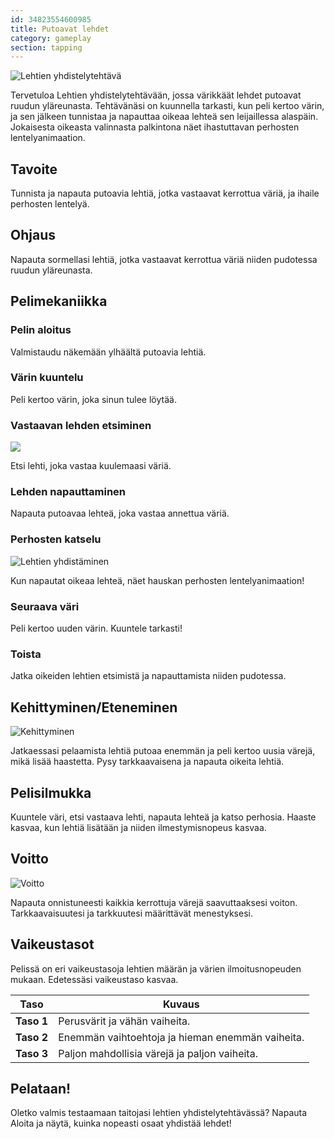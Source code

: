 ```yaml
---
id: 34823554600985
title: Putoavat lehdet
category: gameplay
section: tapping
---
```

![Lehtien yhdistelytehtävä](https://help.studycat.com/hc/article_attachments/34975872015385)

Tervetuloa Lehtien yhdistelytehtävään, jossa värikkäät lehdet putoavat ruudun yläreunasta. Tehtävänäsi on kuunnella tarkasti, kun peli kertoo värin, ja sen jälkeen tunnistaa ja napauttaa oikeaa lehteä sen leijaillessa alaspäin. Jokaisesta oikeasta valinnasta palkintona näet ihastuttavan perhosten lentelyanimaation.

## Tavoite

Tunnista ja napauta putoavia lehtiä, jotka vastaavat kerrottua väriä, ja ihaile perhosten lentelyä.

## Ohjaus 

Napauta sormellasi lehtiä, jotka vastaavat kerrottua väriä niiden pudotessa ruudun yläreunasta.

## Pelimekaniikka

### Pelin aloitus

Valmistaudu näkemään ylhäältä putoavia lehtiä.

### Värin kuuntelu

Peli kertoo värin, joka sinun tulee löytää.

### Vastaavan lehden etsiminen

![](https://help.studycat.com/hc/article_attachments/34823542330905)

Etsi lehti, joka vastaa kuulemaasi väriä.

### Lehden napauttaminen

Napauta putoavaa lehteä, joka vastaa annettua väriä.

### Perhosten katselu

![Lehtien yhdistäminen](https://help.studycat.com/hc/article_attachments/34975872017177)

Kun napautat oikeaa lehteä, näet hauskan perhosten lentelyanimaation!

### Seuraava väri

Peli kertoo uuden värin. Kuuntele tarkasti!

### Toista

Jatka oikeiden lehtien etsimistä ja napauttamista niiden pudotessa.

## Kehittyminen/Eteneminen

![Kehittyminen](https://help.studycat.com/hc/article_attachments/34918104076185)

Jatkaessasi pelaamista lehtiä putoaa enemmän ja peli kertoo uusia värejä, mikä lisää haastetta. Pysy tarkkaavaisena ja napauta oikeita lehtiä.

## Pelisilmukka

Kuuntele väri, etsi vastaava lehti, napauta lehteä ja katso perhosia. Haaste kasvaa, kun lehtiä lisätään ja niiden ilmestymisnopeus kasvaa.

## Voitto

![Voitto](https://help.studycat.com/hc/article_attachments/34918075320217)

Napauta onnistuneesti kaikkia kerrottuja värejä saavuttaaksesi voiton. Tarkkaavaisuutesi ja tarkkuutesi määrittävät menestyksesi.

## Vaikeustasot

Pelissä on eri vaikeustasoja lehtien määrän ja värien ilmoitusnopeuden mukaan. Edetessäsi vaikeustaso kasvaa.

| Taso | Kuvaus |
| --- | --- |
| **Taso&nbsp;1** | Perusvärit ja vähän vaiheita. |
| **Taso&nbsp;2** | Enemmän vaihtoehtoja ja hieman enemmän vaiheita. |
| **Taso&nbsp;3** | Paljon mahdollisia värejä ja paljon vaiheita. |

## Pelataan!

Oletko valmis testaamaan taitojasi lehtien yhdistelytehtävässä? Napauta Aloita ja näytä, kuinka nopeasti osaat yhdistää lehdet!

